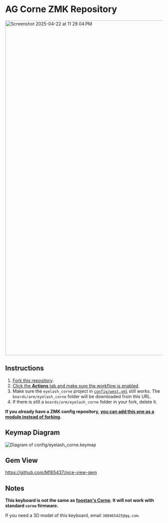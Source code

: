 # AG Corne ZMK Repository


<img width="1067" alt="Screenshot 2025-04-22 at 11 29 04 PM" src="https://github.com/user-attachments/assets/9166d7d3-7cac-4164-8cf5-ca3bdd78075e" />


## Instructions

1. [Fork this repository](https://docs.github.com/en/get-started/quickstart/fork-a-repo#forking-a-repository).
2. [Click the **Actions** tab and make sure the workflow is enabled](https://docs.github.com/en/actions/managing-workflow-runs-and-deployments/managing-workflow-runs/disabling-and-enabling-a-workflow#enabling-a-workflow).
3. Make sure the `eyelash_corne` project in [`config/west.yml`](config/west.yml) still works. The `boards/arm/eyelash_corne` folder will be downloaded from this URL.
4. If there is still a `boards/arm/eyelash_corne` folder in your fork, delete it.

**If you already have a ZMK config repository, [you can add this one as a module instead of forking](https://zmk.dev/docs/features/modules#building-with-modules).**

## Keymap Diagram

![Diagram of config/eyelash_corne.keymap](keymap-drawer/eyelash_corne.svg "generated by @caksoylar's Keymap Drawer")

## Gem View

https://github.com/M165437/nice-view-gem

## Notes

**This keyboard is not the same as [foostan's Corne](https://github.com/foostan/crkbd). It will not work with standard `corne` firmware.**

If you need a 3D model of this keyboard, email `380465425@qq.com`.
